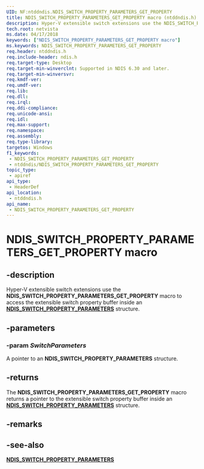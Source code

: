 ```yaml
---
UID: NF:ntddndis.NDIS_SWITCH_PROPERTY_PARAMETERS_GET_PROPERTY
title: NDIS_SWITCH_PROPERTY_PARAMETERS_GET_PROPERTY macro (ntddndis.h)
description: Hyper-V extensible switch extensions use the NDIS_SWITCH_PROPERTY_PARAMETERS_GET_PROPERTY macro to access the extensible switch property buffer inside an NDIS_SWITCH_PROPERTY_PARAMETERS structure.
tech.root: netvista
ms.date: 04/17/2018
keywords: ["NDIS_SWITCH_PROPERTY_PARAMETERS_GET_PROPERTY macro"]
ms.keywords: NDIS_SWITCH_PROPERTY_PARAMETERS_GET_PROPERTY
req.header: ntddndis.h
req.include-header: ndis.h
req.target-type: Desktop
req.target-min-winverclnt: Supported in NDIS 6.30 and later.
req.target-min-winversvr: 
req.kmdf-ver: 
req.umdf-ver: 
req.lib: 
req.dll: 
req.irql: 
req.ddi-compliance: 
req.unicode-ansi: 
req.idl: 
req.max-support: 
req.namespace: 
req.assembly: 
req.type-library: 
targetos: Windows
f1_keywords:
 - NDIS_SWITCH_PROPERTY_PARAMETERS_GET_PROPERTY
 - ntddndis/NDIS_SWITCH_PROPERTY_PARAMETERS_GET_PROPERTY
topic_type:
 - apiref
api_type:
 - HeaderDef
api_location:
 - ntddndis.h
api_name:
 - NDIS_SWITCH_PROPERTY_PARAMETERS_GET_PROPERTY
---
```


# NDIS_SWITCH_PROPERTY_PARAMETERS_GET_PROPERTY macro


## -description

Hyper-V extensible switch extensions use the **NDIS_SWITCH_PROPERTY_PARAMETERS_GET_PROPERTY** macro to access the extensible switch property buffer inside an [**NDIS_SWITCH_PROPERTY_PARAMETERS**](ns-ntddndis-_ndis_switch_property_parameters.md) structure.

## -parameters

### -param _SwitchParameters_

A pointer to an **NDIS_SWITCH_PROPERTY_PARAMETERS** structure.

## -returns

The **NDIS_SWITCH_PROPERTY_PARAMETERS_GET_PROPERTY** macro returns a pointer to the extensible switch property buffer inside an [**NDIS_SWITCH_PROPERTY_PARAMETERS**](ns-ntddndis-_ndis_switch_property_parameters.md) structure.

## -remarks

## -see-also

[**NDIS_SWITCH_PROPERTY_PARAMETERS**](ns-ntddndis-_ndis_switch_property_parameters.md)

